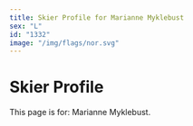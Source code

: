 ```yaml
---
title: Skier Profile for Marianne Myklebust
sex: "L"
id: "1332"
image: "/img/flags/nor.svg" 
---
```


# Skier Profile

This page is for: Marianne Myklebust.
    